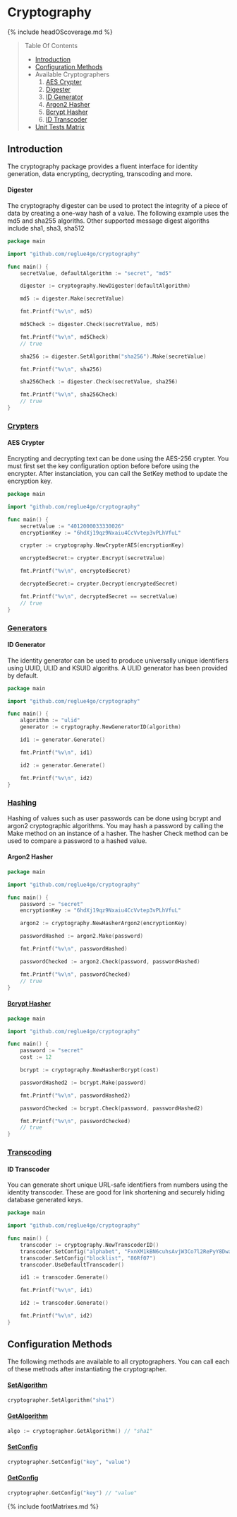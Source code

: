 # Cryptography

{% include headOScoverage.md %}

> Table Of Contents
>
> -   [Introduction](#introduction)
> -   [Configuration Methods](#configuration-methods)
> -   Available Cryptographers
>     1.  [AES Crypter](https://reglue4go.github.io/cryptography/crypterAES)
>     1.  [Digester](https://reglue4go.github.io/cryptography/digester)
>     1.  [ID Generator](https://reglue4go.github.io/cryptography/generatorID)
>     1.  [Argon2 Hasher](https://reglue4go.github.io/cryptography/hasherArgon2)
>     1.  [Bcrypt Hasher](https://reglue4go.github.io/cryptography/hasherBcrypt)
>     1.  [ID Transcoder](https://reglue4go.github.io/cryptography/transcoderID)
> -   [Unit Tests Matrix](#unit-tests-matrix)

## Introduction

The cryptography package provides a fluent interface for identity generation, data encrypting, decrypting, transcoding and more.

#### Digester

The cryptography digester can be used to protect the integrity of a piece of data by creating a one-way hash of a value. The following example uses the md5 and sha255 algoriths. Other supported message digest algoriths include sha1, sha3, sha512

```go
package main

import "github.com/reglue4go/cryptography"

func main() {
	secretValue, defaultAlgorithm := "secret", "md5"

	digester := cryptography.NewDigester(defaultAlgorithm)

	md5 := digester.Make(secretValue)

	fmt.Printf("%v\n", md5)

	md5Check := digester.Check(secretValue, md5)

	fmt.Printf("%v\n", md5Check)
	// true

	sha256 := digester.SetAlgorithm("sha256").Make(secretValue)

	fmt.Printf("%v\n", sha256)

	sha256Check := digester.Check(secretValue, sha256)

	fmt.Printf("%v\n", sha256Check)
	// true
}

```

### [Crypters](#introduction)

#### AES Crypter

Encrypting and decrypting text can be done using the AES-256 crypter. You must first set the key configuration option before before using the encrypter.
After instanciation, you can call the SetKey method to update the encryption key.

```go
package main

import "github.com/reglue4go/cryptography"

func main() {
	secretValue := "4012000033330026"
	encryptionKey := "6hdXj19qz9Nxaiu4CcVvtep3vPLhVfuL"

	crypter := cryptography.NewCrypterAES(encryptionKey)

	encryptedSecret:= crypter.Encrypt(secretValue)

	fmt.Printf("%v\n", encryptedSecret)

	decryptedSecret:= crypter.Decrypt(encryptedSecret)

	fmt.Printf("%v\n", decryptedSecret == secretValue)
	// true
}

```

### [Generators](#introduction)

#### ID Generator

The identity generator can be used to produce universally unique identifiers using UUID, ULID and KSUID algoriths. A ULID generator has been provided by default.

```go
package main

import "github.com/reglue4go/cryptography"

func main() {
	algorithm := "ulid"
	generator := cryptography.NewGeneratorID(algorithm)

	id1 := generator.Generate()

	fmt.Printf("%v\n", id1)

	id2 := generator.Generate()

	fmt.Printf("%v\n", id2)
}
```

### [Hashing](#introduction)

Hashing of values such as user passwords can be done using bcrypt and argon2 cryptographic algorithms. You may hash a password by calling the Make method on an instance of a hasher. The hasher Check method can be used to compare a password to a hashed value.

#### Argon2 Hasher

```go
package main

import "github.com/reglue4go/cryptography"

func main() {
	password := "secret"
	encryptionKey := "6hdXj19qz9Nxaiu4CcVvtep3vPLhVfuL"

	argon2 := cryptography.NewHasherArgon2(encryptionKey)

	passwordHashed := argon2.Make(password)

	fmt.Printf("%v\n", passwordHashed)

	passwordChecked := argon2.Check(password, passwordHashed)

	fmt.Printf("%v\n", passwordChecked)
	// true
}
```

#### [Bcrypt Hasher](#hashing)

```go
package main

import "github.com/reglue4go/cryptography"

func main() {
	password := "secret"
	cost := 12

	bcrypt := cryptography.NewHasherBcrypt(cost)

	passwordHashed2 := bcrypt.Make(password)

	fmt.Printf("%v\n", passwordHashed2)

	passwordChecked := bcrypt.Check(password, passwordHashed2)

	fmt.Printf("%v\n", passwordChecked)
	// true
}
```

### [Transcoding](#introduction)

#### ID Transcoder

You can generate short unique URL-safe identifiers from numbers using the identity transcoder. These are good for link shortening and securely hiding database generated keys.

```go
package main

import "github.com/reglue4go/cryptography"

func main() {
	transcoder := cryptography.NewTranscoderID()
	transcoder.SetConfig("alphabet", "FxnXM1kBN6cuhsAvjW3Co7l2RePyY8DwaU04Tzt9fHQrqSVKdpimLGIJOgb5ZE")
	transcoder.SetConfig("blocklist", "86Rf07")
	transcoder.UseDefaultTranscoder()

	id1 := transcoder.Generate()

	fmt.Printf("%v\n", id1)

	id2 := transcoder.Generate()

	fmt.Printf("%v\n", id2)
}
```

## Configuration Methods

The following methods are available to all cryptographers. You can call each of these methods after instantiating the cryptographer.

#### [SetAlgorithm](#configuration-methods)

```go
cryptographer.SetAlgorithm("sha1")
```

#### [GetAlgorithm](#configuration-methods)

```go
algo := cryptographer.GetAlgorithm() // "sha1"
```

#### [SetConfig](#configuration-methods)

```go
cryptographer.SetConfig("key", "value")
```

#### [GetConfig](#configuration-methods)

```go
cryptographer.GetConfig("key") // "value"
```

{% include footMatrixes.md %}
